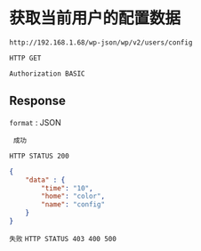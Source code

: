获取当前用户的配置数据
===


	http://192.168.1.68/wp-json/wp/v2/users/config

`HTTP GET`


`Authorization BASIC`


## Response

`format` : JSON

` 成功`

`HTTP STATUS 200`

```json
{
	"data" : {
		"time": "10",
		"home": "color",
		"name": "config"
	}
}
```

`失败`
`HTTP STATUS 403 400 500`

```json

```


